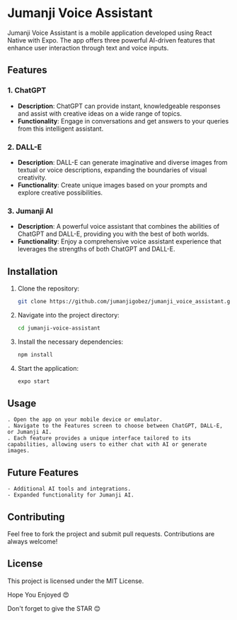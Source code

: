 # Jumanji Voice Assistant

Jumanji Voice Assistant is a mobile application developed using React Native with Expo. The app offers three powerful AI-driven features that enhance user interaction through text and voice inputs.

## Features

### 1. ChatGPT
- **Description**: ChatGPT can provide instant, knowledgeable responses and assist with creative ideas on a wide range of topics.
- **Functionality**: Engage in conversations and get answers to your queries from this intelligent assistant.

### 2. DALL-E
- **Description**: DALL-E can generate imaginative and diverse images from textual or voice descriptions, expanding the boundaries of visual creativity.
- **Functionality**: Create unique images based on your prompts and explore creative possibilities.

### 3. Jumanji AI
- **Description**: A powerful voice assistant that combines the abilities of ChatGPT and DALL-E, providing you with the best of both worlds.
- **Functionality**: Enjoy a comprehensive voice assistant experience that leverages the strengths of both ChatGPT and DALL-E.

## Installation

1. Clone the repository:
   ```bash
   git clone https://github.com/jumanjigobez/jumanji_voice_assistant.git

2. Navigate into the project directory:

    ```bash
    cd jumanji-voice-assistant

3. Install the necessary dependencies:

    ```bash
    npm install

4. Start the application:

    ```bash
    expo start

## Usage
    . Open the app on your mobile device or emulator.
    . Navigate to the Features screen to choose between ChatGPT, DALL-E, or Jumanji AI.
    . Each feature provides a unique interface tailored to its capabilities, allowing users to either chat with AI or generate images.

## Future Features
    - Additional AI tools and integrations.
    - Expanded functionality for Jumanji AI.

## Contributing
Feel free to fork the project and submit pull requests. Contributions are always welcome!

## License
This project is licensed under the MIT License.

Hope You Enjoyed 😍

Don't forget to give the STAR 😊